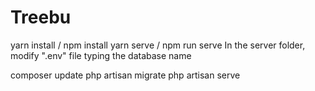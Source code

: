 # Treebu

yarn install / npm install
yarn serve / npm run serve
In the server folder, modify ".env" file typing the database name

composer update
php artisan migrate
php artisan serve
